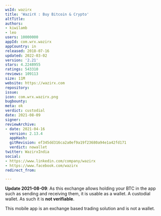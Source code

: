 ```yaml
---
wsId: wazirx
title: 'WazirX : Buy Bitcoin & Crypto'
altTitle: 
authors:
- kiwilamb
- leo
users: 10000000
appId: com.wrx.wazirx
appCountry: in
released: 2018-07-16
updated: 2022-03-02
version: '2.21'
stars: 4.2248955
ratings: 543310
reviews: 109113
size: 11M
website: https://wazirx.com
repository: 
issue: 
icon: com.wrx.wazirx.png
bugbounty: 
meta: ok
verdict: custodial
date: 2021-08-09
signer: 
reviewArchive:
- date: 2021-04-16
  version: 2.13.4
  appHash: 
  gitRevision: ef345dd316ca2a0ef9a19f23680a94e1a42fd171
  verdict: nowallet
twitter: WazirxIndia
social:
- https://www.linkedin.com/company/wazirx
- https://www.facebook.com/wazirx
redirect_from: 

---
```


**Update 2021-08-09**: As this exchange allows holding your BTC in the app such
as sending and receiving them, it is usable as a wallet. A custodial wallet. As
such it is **not verifiable**.

This mobile app is an exchange based trading solution and is not a wallet.
